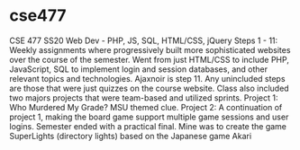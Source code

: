 # cse477
CSE 477 SS20 Web Dev - PHP, JS, SQL, HTML/CSS, jQuery
Steps 1 - 11: Weekly assignments where progressively built more sophisticated websites over the course of the semester. Went from just
HTML/CSS to include PHP, JavaScript, SQL to implement login and session databases, and other relevant topics and technologies.
Ajaxnoir is step 11. Any unincluded steps are those that were just quizzes on the course website.
Class also included two majors projects that were team-based and utilized sprints.
Project 1: Who Murdered My Grade? MSU themed clue.
Project 2: A continuation of project 1, making the board game support multiple game sessions and user logins.
Semester ended with a practical final. Mine was to create the game SuperLights (directory lights) based on the Japanese game Akari

